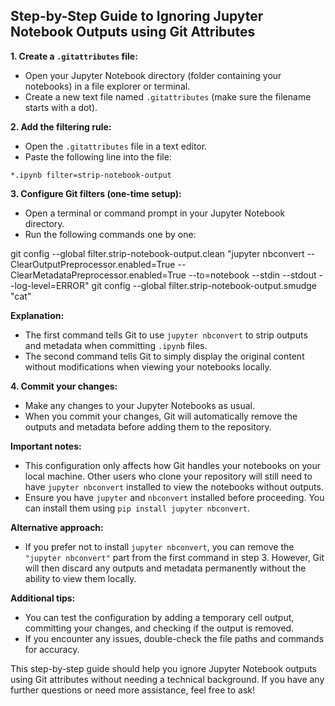 ## Step-by-Step Guide to Ignoring Jupyter Notebook Outputs using Git Attributes

**1. Create a `.gitattributes` file:**

- Open your Jupyter Notebook directory (folder containing your notebooks) in a file explorer or terminal.
- Create a new text file named `.gitattributes` (make sure the filename starts with a dot).

**2. Add the filtering rule:**

- Open the `.gitattributes` file in a text editor.
- Paste the following line into the file:

```
*.ipynb filter=strip-notebook-output
```

**3. Configure Git filters (one-time setup):**

- Open a terminal or command prompt in your Jupyter Notebook directory.
- Run the following commands one by one:


git config --global filter.strip-notebook-output.clean "jupyter nbconvert --ClearOutputPreprocessor.enabled=True --ClearMetadataPreprocessor.enabled=True --to=notebook --stdin --stdout --log-level=ERROR"
git config --global filter.strip-notebook-output.smudge "cat"


**Explanation:**

- The first command tells Git to use `jupyter nbconvert` to strip outputs and metadata when committing `.ipynb` files.
- The second command tells Git to simply display the original content without modifications when viewing your notebooks locally.

**4. Commit your changes:**

- Make any changes to your Jupyter Notebooks as usual.
- When you commit your changes, Git will automatically remove the outputs and metadata before adding them to the repository.

**Important notes:**

- This configuration only affects how Git handles your notebooks on your local machine. Other users who clone your repository will still need to have `jupyter nbconvert` installed to view the notebooks without outputs.
- Ensure you have `jupyter` and `nbconvert` installed before proceeding. You can install them using `pip install jupyter nbconvert`.

**Alternative approach:**

- If you prefer not to install `jupyter nbconvert`, you can remove the `"jupyter nbconvert"` part from the first command in step 3. However, Git will then discard any outputs and metadata permanently without the ability to view them locally.

**Additional tips:**

- You can test the configuration by adding a temporary cell output, committing your changes, and checking if the output is removed.
- If you encounter any issues, double-check the file paths and commands for accuracy.

This step-by-step guide should help you ignore Jupyter Notebook outputs using Git attributes without needing a technical background. If you have any further questions or need more assistance, feel free to ask!